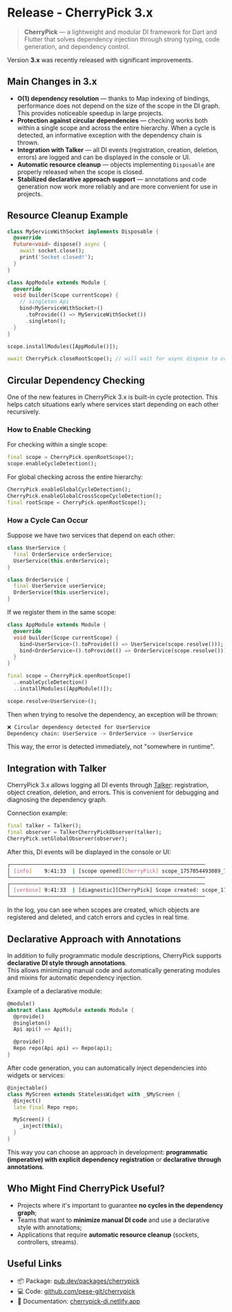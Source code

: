 # Release - CherryPick 3.x

> **CherryPick** — a lightweight and modular DI framework for Dart and Flutter that solves dependency injection through strong typing, code generation, and dependency control.

Version **3.x** was recently released with significant improvements.

## Main Changes in 3.x

* **O(1) dependency resolution** — thanks to Map indexing of bindings, performance does not depend on the size of the scope in the DI graph. This provides noticeable speedup in large projects.
* **Protection against circular dependencies** — checking works both within a single scope and across the entire hierarchy. When a cycle is detected, an informative exception with the dependency chain is thrown.
* **Integration with Talker** — all DI events (registration, creation, deletion, errors) are logged and can be displayed in the console or UI.
* **Automatic resource cleanup** — objects implementing `Disposable` are properly released when the scope is closed.
* **Stabilized declarative approach support** — annotations and code generation now work more reliably and are more convenient for use in projects.

## Resource Cleanup Example

```dart
class MyServiceWithSocket implements Disposable {
  @override
  Future<void> dispose() async {
    await socket.close();
    print('Socket closed!');
  }
}

class AppModule extends Module {
  @override
  void builder(Scope currentScope) {
    // singleton Api
    bind<MyServiceWithSocket>()
      .toProvide(() => MyServiceWithSocket())
      .singleton();
  }
}

scope.installModules([AppModule()]);

await CherryPick.closeRootScope(); // will wait for async dispose to complete
```

## Circular Dependency Checking

One of the new features in CherryPick 3.x is built-in cycle protection.
This helps catch situations early where services start depending on each other recursively.

### How to Enable Checking

For checking within a single scope:

```dart
final scope = CherryPick.openRootScope();
scope.enableCycleDetection();
```

For global checking across the entire hierarchy:

```dart
CherryPick.enableGlobalCycleDetection();
CherryPick.enableGlobalCrossScopeCycleDetection();
final rootScope = CherryPick.openRootScope();
```

### How a Cycle Can Occur

Suppose we have two services that depend on each other:

```dart
class UserService {
  final OrderService orderService;
  UserService(this.orderService);
}

class OrderService {
  final UserService userService;
  OrderService(this.userService);
}
```

If we register them in the same scope:

```dart
class AppModule extends Module {
  @override
  void builder(Scope currentScope) {
    bind<UserService>().toProvide(() => UserService(scope.resolve()));
    bind<OrderService>().toProvide(() => OrderService(scope.resolve()));
  }
}

final scope = CherryPick.openRootScope()
  ..enableCycleDetection()
  ..installModules([AppModule()]);

scope.resolve<UserService>();
```

Then when trying to resolve the dependency, an exception will be thrown:

```bash
❌ Circular dependency detected for UserService
Dependency chain: UserService -> OrderService -> UserService
```

This way, the error is detected immediately, not "somewhere in runtime".

## Integration with Talker

CherryPick 3.x allows logging all DI events through [Talker](https://pub.dev/packages/talker): registration, object creation, deletion, and errors. This is convenient for debugging and diagnosing the dependency graph.

Connection example:

```dart
final talker = Talker();
final observer = TalkerCherryPickObserver(talker);
CherryPick.setGlobalObserver(observer);
```

After this, DI events will be displayed in the console or UI:

```bash
┌───────────────────────────────────────────────────────────────
│ [info]    9:41:33  | [scope opened][CherryPick] scope_1757054493089_7072
└───────────────────────────────────────────────────────────────
┌───────────────────────────────────────────────────────────────
│ [verbose] 9:41:33  | [diagnostic][CherryPick] Scope created: scope_1757054493089_7072 {type: Scope, name: scope_1757054493089_7072, description: scope created}
└───────────────────────────────────────────────────────────────
```

In the log, you can see when scopes are created, which objects are registered and deleted, and catch errors and cycles in real time.


## Declarative Approach with Annotations

In addition to fully programmatic module descriptions, CherryPick supports **declarative DI style through annotations**.  
This allows minimizing manual code and automatically generating modules and mixins for automatic dependency injection.

Example of a declarative module:

```dart
@module()
abstract class AppModule extends Module {
  @provide()
  @singleton()
  Api api() => Api();

  @provide()
  Repo repo(Api api) => Repo(api);
}
````

After code generation, you can automatically inject dependencies into widgets or services:

```dart
@injectable()
class MyScreen extends StatelessWidget with _$MyScreen {
  @inject()
  late final Repo repo;

  MyScreen() {
    _inject(this);
  }
}
```

This way you can choose an approach in development: **programmatic (imperative) with explicit dependency registration** or **declarative through annotations**.


## Who Might Find CherryPick Useful?

* Projects where it's important to guarantee **no cycles in the dependency graph**;
* Teams that want to **minimize manual DI code** and use a declarative style with annotations;
* Applications that require **automatic resource cleanup** (sockets, controllers, streams).

## Useful Links

* 📦 Package: [pub.dev/packages/cherrypick](https://pub.dev/packages/cherrypick)
* 💻 Code: [github.com/pese-git/cherrypick](https://github.com/pese-git/cherrypick)
* 📖 Documentation: [cherrypick-di.netlify.app](https://cherrypick-di.netlify.app/)
